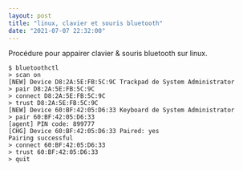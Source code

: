 ```yaml
---
layout: post
title: "linux, clavier et souris bluetooth"
date: "2021-07-07 22:32:00"
---
```


Procédure pour appairer clavier &amp; souris bluetooth sur linux.  

```text
$ bluetoothctl
> scan on
[NEW] Device D8:2A:5E:FB:5C:9C Trackpad de System Administrator
> pair D8:2A:5E:FB:5C:9C
> connect D8:2A:5E:FB:5C:9C
> trust D8:2A:5E:FB:5C:9C
[NEW] Device 60:BF:42:05:D6:33 Keyboard de System Administrator
> pair 60:BF:42:05:D6:33
[agent] PIN code: 899777
[CHG] Device 60:BF:42:05:D6:33 Paired: yes
Pairing successful
> connect 60:BF:42:05:D6:33
> trust 60:BF:42:05:D6:33
> quit
```
